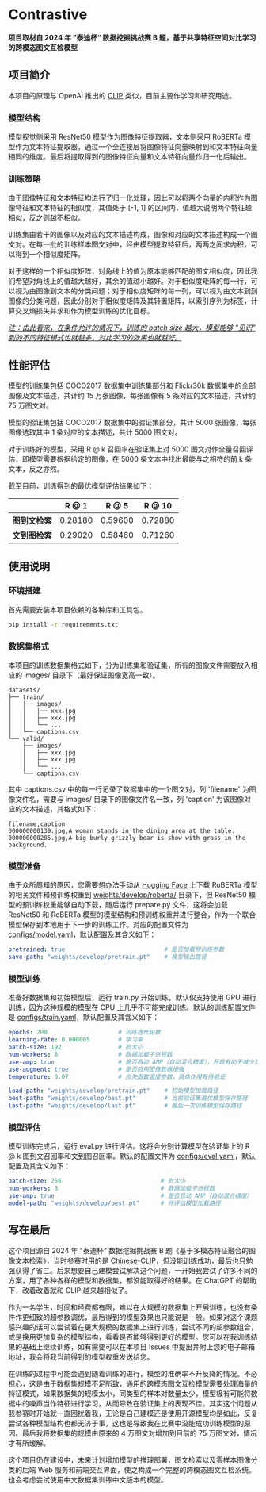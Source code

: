 # Contrastive

**项目取材自 2024 年 ”泰迪杯“ 数据挖掘挑战赛 B 题，基于共享特征空间对比学习的跨模态图文互检模型**

## 项目简介

本项目的原理与 OpenAI 推出的 [CLIP](https://github.com/openai/CLIP) 类似，目前主要作学习和研究用途。

### 模型结构

模型视觉侧采用 ResNet50 模型作为图像特征提取器，文本侧采用 RoBERTa 模型作为文本特征提取器，通过一个全连接层将图像特征向量映射到和文本特征向量相同的维度。最后将提取得到的图像特征向量和文本特征向量作归一化后输出。

### 训练策略

由于图像特征和文本特征均进行了归一化处理，因此可以将两个向量的内积作为图像特征和文本特征的相似度，其值处于 [-1, 1] 的区间内，值越大说明两个特征越相似，反之则越不相似。

训练集由若干的图像以及对应的文本描述构成，图像和对应的文本描述构成一个图文对。在每一批的训练样本图文对中，经由模型提取特征后，两两之间求内积，可以得到一个相似度矩阵。

对于这样的一个相似度矩阵，对角线上的值为原本能够匹配的图文相似度，因此我们希望对角线上的值越大越好，其余的值越小越好。对于相似度矩阵的每一行，可以视为由图像到文本的分类问题；对于相似度矩阵的每一列，可以视为由文本到到图像的分类问题，因此分别对于相似度矩阵及其转置矩阵，以索引序列为标签，计算交叉熵损失并求和作为模型训练的优化目标。

<u>*注：由此看来，在条件允许的情况下，训练的 batch size 越大，模型能够 “见识” 到的不同特征模式也就越多，对比学习的效果也就越好。*</u>

## 性能评估

模型的训练集包括 [COCO2017](https://cocodataset.org/#download) 数据集中训练集部分和 [Flickr30k](https://www.kaggle.com/datasets/hsankesara/flickr-image-dataset) 数据集中的全部图像及文本描述，共计约 15 万张图像，每张图像有 5 条对应的文本描述，共计约 75 万图文对。

模型的验证集包括 COCO2017 数据集中的验证集部分，共计 5000 张图像，每张图像选取其中 1 条对应的文本描述，共计 5000 图文对。

对于训练好的模型，采用 R @ k 召回率在验证集上对 5000 图文对作全量召回评估，即模型需要根据给定的图像，在 5000 条文本中找出最能与之相符的前 k 条文本，反之亦然。

截至目前，训练得到的最优模型评估结果如下：

|           | R @ 1   | R @ 5   | R @ 10  |
|:---------:| ------- | ------- | ------- |
| **图到文检索** | 0.28180 | 0.59600 | 0.72880 |
| **文到图检索** | 0.29020 | 0.58460 | 0.71260 |

## 使用说明

### 环境搭建

首先需要安装本项目依赖的各种库和工具包。

```bash
pip install -r requirements.txt
```

### 数据集格式

本项目的训练数据集格式如下，分为训练集和验证集，所有的图像文件需要放入相应的 images/ 目录下（最好保证图像宽高一致）。

```shell
datasets/
├── train/
│   ├── images/
│   │   ├── xxx.jpg
│   │   ├── xxx.jpg
│   │   └── ...
│   └── captions.csv
└── valid/
    ├── images/
    │   ├── xxx.jpg
    │   ├── xxx.jpg
    │   └── ...
    └── captions.csv
```

其中 captions.csv 中的每一行记录了数据集中的一个图文对，列 'filename' 为图像文件名，需要与 images/ 目录下的图像文件名一致，列 'caption' 为该图像对应的文本描述，其格式如下：

```csv
filename,caption
000000000139.jpg,A woman stands in the dining area at the table.
000000000285.jpg,A big burly grizzly bear is show with grass in the background.
```

### 模型准备

由于众所周知的原因，您需要想办法手动从 [Hugging Face](https://huggingface.co/) 上下载 RoBERTa 模型的相关文件和预训练权重到 <u>weights/develop/roberta/</u> 目录下，但 ResNet50 模型的预训练权重能够自动下载，随后运行 prepare.py 文件，这将会加载 ResNet50 和 RoBERTa 模型的模型结构和预训练权重并进行整合，作为一个联合模型保存到本地用于下一步的训练工作。对应的配置文件为 <u>configs/model.yaml</u>，默认配置及其含义如下：

```yaml
pretrained: true                            # 是否加载预训练参数
save-path: "weights/develop/pretrain.pt"    # 模型输出路径
```

### 模型训练

准备好数据集和初始模型后，运行 train.py 开始训练，默认仅支持使用 GPU 进行训练，因为这种规模的模型在 CPU 上几乎不可能完成训练。默认的训练配置文件是 <u>configs/train.yaml</u>，默认配置及其含义如下：

```yaml
epochs: 200                    # 训练迭代轮数
learning-rate: 0.000005        # 学习率
batch-size: 192                # 批大小
num-workers: 8                 # 数据加载子进程数
use-amp: true                  # 是否启动 AMP（自动混合精度），开启有助于减少显存占用并加速训练
use-augment: true              # 是否启用图像数据增强
temperature: 0.07              # 损失函数温度参数，具体作用有待验证

load-path: "weights/develop/pretrain.pt"    # 初始模型加载路径
best-path: "weights/develop/best.pt"        # 当前验证集最优模型保存路径
last-path: "weights/develop/last.pt"        # 最后一次训练模型保存路径
```

### 模型评估

模型训练完成后，运行 eval.py 进行评估。这将会分别计算模型在验证集上的 R @ k 图到文召回率和文到图召回率。默认的配置文件为 <u>configs/eval.yaml</u>，默认配置及其含义如下：

```yaml
batch-size: 256                            # 批大小
num-workers: 8                             # 数据加载子进程数
use-amp: true                              # 是否启动 AMP（自动混合精度）
model-path: "weights/develop/best.pt"      # 待评估模型加载路径
```

## 写在最后

这个项目源自 2024 年 ”泰迪杯“ 数据挖掘挑战赛 B 题《基于多模态特征融合的图像文本检索》，当时参赛时用的是 [Chinese-CLIP](https://github.com/OFA-Sys/Chinese-CLIP)，但没能训练成功，最后也只勉强获得了省三。后来想要自己建模尝试解决这个问题，一开始我尝试了许多不同的方案，用了各种各样的模型和数据集，都没能取得好的结果。在 ChatGPT 的帮助下，改着改着就和 CLIP 越来越相似了。

作为一名学生，时间和经费都有限，难以在大规模的数据集上开展训练，也没有条件作更细致的超参数调优，最后得到的模型效果也只能说是一般。如果对这个课题感兴趣的话可以尝试着在更大规模的数据集上进行训练，尝试不同的超参数组合，或是换用更加复杂的模型结构，看看是否能够得到更好的模型。您可以在我训练结果的基础上继续训练，如有需要可以在本项目 Issues 中提出并附上您的电子邮箱地址，我会将我当前得到的模型权重发送给您。

在训练的过程中可能会遇到随着训练的进行，模型的准确率不升反降的情况。不必担心，这是由于数据集规模不足所致，通用的跨模态图文互检模型需要处理海量的特征模式，如果数据集的规模太小，同类型的样本对数量太少，模型极有可能将数据中的噪声当作特征进行学习，从而导致在验证集上的表现不佳。其实这个问题从我参赛时开始就一直困扰着我，无论是自己建模还是使用开源模型均是如此，反复尝试各种模型结构也都无济于事，这也是导致我在比赛中没能成功训练模型的原因。最后我将数据集的规模由原来的 4 万图文对增加到目前的 75 万图文对，情况才有所缓解。

这个项目仍在建设中，未来计划增加模型的推理部署，图文检索以及零样本图像分类的后端 Web 服务和前端交互界面，使之构成一个完整的跨模态图文互检系统。也会考虑尝试使用中文数据集训练中文版本的模型。
